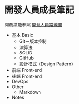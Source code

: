 開發人員成長筆記
============
 
開發技能參照 [開發人員路線圖](https://github.com/goodjack/developer-roadmap-chinese "前去看看～")

* 基本 Basic
    * Git－版本控制
    * 演算法
    * SOLID
    * GitHub
    * 設計模式（Design Pattern）
* 前端 Front-end
* 後端 Front-end
* DevOps 
* Other
    * Markdown
* Notes
